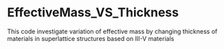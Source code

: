 # EffectiveMass_VS_Thickness
 This code investigate variation of effective mass by changing thickness of materials in superlattice structures based on III-V materials
